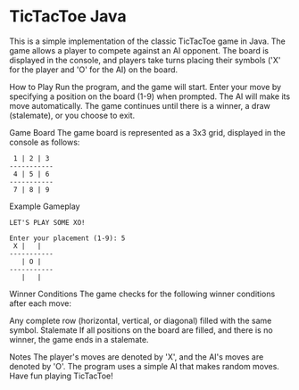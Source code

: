# TicTacToe Java
This is a simple implementation of the classic TicTacToe game in Java. The game allows a player to compete against an AI opponent. The board is displayed in the console, and players take turns placing their symbols ('X' for the player and 'O' for the AI) on the board.

How to Play
Run the program, and the game will start.
Enter your move by specifying a position on the board (1-9) when prompted.
The AI will make its move automatically.
The game continues until there is a winner, a draw (stalemate), or you choose to exit.

Game Board
The game board is represented as a 3x3 grid, displayed in the console as follows:
```
 1 | 2 | 3 
-----------
 4 | 5 | 6 
-----------
 7 | 8 | 9 
```

Example Gameplay
```
LET'S PLAY SOME XO!

Enter your placement (1-9): 5
 X |   |  
-----------
   | O |  
-----------
   |   |  
```
Winner Conditions
The game checks for the following winner conditions after each move:

Any complete row (horizontal, vertical, or diagonal) filled with the same symbol.
Stalemate
If all positions on the board are filled, and there is no winner, the game ends in a stalemate.

Notes
The player's moves are denoted by 'X', and the AI's moves are denoted by 'O'.
The program uses a simple AI that makes random moves.
Have fun playing TicTacToe!
